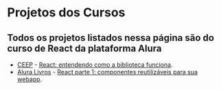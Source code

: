 # Projetos dos Cursos

## Todos os projetos listados nessa página são do curso de React da plataforma Alura

* [CEEP](#CEEP) - [React: entendendo como a biblioteca funciona](https://cursos.alura.com.br/course/react-js).
* [Alura Livros](#alura-livros) - [React parte 1: componentes reutilizáveis para sua webapp](https://cursos.alura.com.br/course/react).
